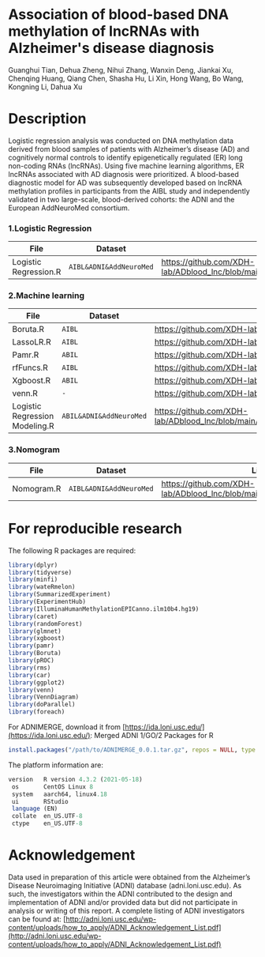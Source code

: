 #  Association of blood-based DNA methylation of lncRNAs with Alzheimer's disease diagnosis

Guanghui Tian, Dehua Zheng, Nihui Zhang, Wanxin Deng, Jiankai Xu, Chenqing Huang, Qiang Chen, Shasha Hu, Li Xin, Hong Wang, Bo Wang, Kongning Li, Dahua Xu


# Description

Logistic regression analysis was conducted on DNA methylation data derived from blood samples of patients with Alzheimer’s disease (AD) and cognitively normal controls to identify epigenetically regulated (ER) long non-coding RNAs (lncRNAs). Using five machine learning algorithms, ER lncRNAs associated with AD diagnosis were prioritized. A blood-based diagnostic model for AD was subsequently developed based on lncRNA methylation profiles in participants from the AIBL study and independently validated in two large-scale, blood-derived cohorts: the ADNI and the European AddNeuroMed consortium.

### 1.Logistic Regression


|File            |Dataset                        |Link                         |
|----------------|-------------------------------|-----------------------------|
|Logistic Regression.R|`AIBL&ADNI&AddNeuroMed`            |      https://github.com/XDH-lab/ADblood_lnc/blob/main/Logistic%20Regression/Logistic%20regression.R    


### 2.Machine learning
|File            |Dataset                        |Link                         |
|----------------|-------------------------------|-----------------------------|
|Boruta.R        |`AIBL`            |https://github.com/XDH-lab/ADblood_lnc/blob/main/ML/Boruta.R|
|LassoLR.R       |`AIBL`            |https://github.com/XDH-lab/ADblood_lnc/blob/main/ML/LassoLR.R|
|Pamr.R          |`ABIL`|https://github.com/XDH-lab/ADblood_lnc/blob/main/ML/Pamr.R|
|rfFuncs.R       |`AIBL`            |https://github.com/XDH-lab/ADblood_lnc/blob/main/ML/rfFuncs.R|
|Xgboost.R       |`ABIL`|https://github.com/XDH-lab/ADblood_lnc/blob/main/ML/Xgboost.R|
|venn.R          |`-`|https://github.com/XDH-lab/ADblood_lnc/blob/main/ML/venn.R|
|Logistic Regression Modeling.R|`ABIL&ADNI&AddNeuroMed`|https://github.com/XDH-lab/ADblood_lnc/blob/main/ML/Logistic%20Regression%20Modeling.R|

### 3.Nomogram
|File            |Dataset                        |Link                         |
|----------------|-------------------------------|-----------------------------|
|Nomogram.R      |`AIBL&ADNI&AddNeuroMed`            |https://github.com/XDH-lab/ADblood_lnc/blob/main/Nomogram/Nomogram.R    





# For reproducible research
The following R packages are required:
```r
library(dplyr)
library(tidyverse)
library(minfi)
library(wateRmelon)
library(SummarizedExperiment)
library(ExperimentHub)
library(IlluminaHumanMethylationEPICanno.ilm10b4.hg19)
library(caret)
library(randomForest)
library(glmnet)
library(xgboost)
library(pamr)
library(Boruta)
library(pROC)
library(rms)
library(car)
library(ggplot2)
library(venn)
library(VennDiagram)
library(doParallel)
library(foreach)
```
For ADNIMERGE, download it from [https://ida.loni.usc.edu/](https://ida.loni.usc.edu/): Merged ADNI 1/GO/2 Packages for R
```r
install.packages("/path/to/ADNIMERGE_0.0.1.tar.gz", repos = NULL, type = "source")
```
The platform information are:
```r
version   R version 4.3.2 (2021-05-18)
 os       CentOS Linux 8          
 system   aarch64, linux4.18​          
 ui       RStudio                     
 language (EN)                        
 collate  en_US.UTF-8                 
 ctype    en_US.UTF-8                 
```
# Acknowledgement
Data used in preparation of this article were obtained from the Alzheimer’s Disease Neuroimaging Initiative (ADNI) database (adni.loni.usc.edu). As such, the investigators within the ADNI contributed to the design and implementation of ADNI and/or provided data but did not participate in analysis or writing of this report. A complete listing of ADNI investigators can be found at: [http://adni.loni.usc.edu/wp-content/uploads/how_to_apply/ADNI_Acknowledgement_List.pdf](http://adni.loni.usc.edu/wp-content/uploads/how_to_apply/ADNI_Acknowledgement_List.pdf)
